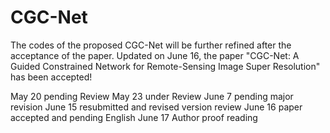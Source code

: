 # CGC-Net
The codes of the proposed CGC-Net will be further refined after the acceptance of the paper. 
Updated on June 16, the paper "CGC-Net: A Guided Constrained Network for Remote-Sensing Image Super Resolution" has been accepted!

May 20 pending Review
May 23 under Review
June 7 pending major revision
June 15 resubmitted and revised version review
June 16 paper accepted and pending English
June 17 Author proof reading

